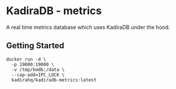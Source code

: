# KadiraDB - metrics

A real time metrics database which uses KadiraDB under the hood.

## Getting Started

``` 
docker run -d \
  -p 19000:19000 \
  -v /tmp/kmdb:/data \
  --cap-add=IPC_LOCK \
  kadirahq/kadiradb-metrics:latest
```

